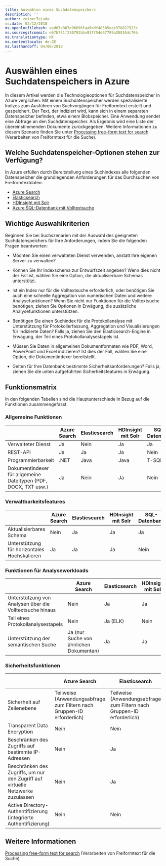 ```yaml
---
title: Auswählen eines Suchdatenspeichers
description: ''
author: zoinerTejada
ms:date: 02/12/2018
ms.openlocfilehash: ead07e307e96696faa5ddf48505eee378027523c
ms.sourcegitcommit: e67b751f230792bba917754d67789a20810dc76b
ms.translationtype: HT
ms.contentlocale: de-DE
ms.lasthandoff: 04/06/2018
---
```

# <a name="choosing-a-search-data-store-in-azure"></a>Auswählen eines Suchdatenspeichers in Azure

In diesem Artikel werden die Technologieoptionen für Suchdatenspeicher in Azure verglichen. Mit einem Suchdatenspeicher werden spezialisierte Indizes zum Ausführen von Suchvorgängen für Freiformtext erstellt und gespeichert. Der Text, der indiziert wird, kann sich in einem separaten Datenspeicher befinden, etwa einem Blobspeicher. Eine Anwendung sendet eine Abfrage an den Suchdatenspeicher. Als Ergebnis wird eine Liste der übereinstimmenden Dokumente zurückgegeben. Weitere Informationen zu diesem Szenario finden Sie unter [Processing free-form text for search](../scenarios/search.md) (Verarbeiten von Freiformtext für die Suche). 

## <a name="what-are-your-options-when-choosing-a-search-data-store"></a>Welche Suchdatenspeicher-Optionen stehen zur Verfügung?
In Azure erfüllen durch Bereitstellung eines Suchindexes alle folgenden Datenspeicher die grundlegenden Anforderungen für das Durchsuchen von Freiformtextdaten:
- [Azure Search](/azure/search/search-what-is-azure-search)
- [Elasticsearch](https://azuremarketplace.microsoft.com/marketplace/apps/elastic.elasticsearch?tab=Overview)
- [HDInsight mit Solr](/azure/hdinsight/hdinsight-hadoop-solr-install-linux)
- [Azure SQL-Datenbank mit Volltextsuche](/sql/relational-databases/search/full-text-search)


## <a name="key-selection-criteria"></a>Wichtige Auswahlkriterien

Beginnen Sie bei Suchszenarien mit der Auswahl des geeigneten Suchdatenspeichers für Ihre Anforderungen, indem Sie die folgenden Fragen beantworten:

- Möchten Sie einen verwalteten Dienst verwenden, anstatt Ihre eigenen Server zu verwalten?

- Können Sie Ihr Indexschema zur Entwurfszeit angeben? Wenn dies nicht der Fall ist, wählen Sie eine Option, die aktualisierbare Schemas unterstützt.

- Ist ein Index nur für die Volltextsuche erforderlich, oder benötigen Sie auch eine schnelle Aggregation von numerischen Daten und weitere Analysefunktionen? Wenn Sie nicht nur Funktionen für die Volltextsuche benötigen, ziehen Sie Optionen in Erwägung, die zusätzliche Analysefunktionen unterstützen.

- Benötigen Sie einen Suchindex für die Protokollanalyse mit Unterstützung für Protokollerfassung, Aggregation und Visualisierungen für indizierte Daten? Falls ja, ziehen Sie den Elasticsearch-Engine in Erwägung, der Teil eines Protokollanalysestapels ist.

- Müssen Sie Daten in allgemeinen Dokumentformaten wie PDF, Word, PowerPoint und Excel indizieren? Ist dies der Fall, wählen Sie eine Option, die Dokumentindexer bereitstellt.

- Gelten für Ihre Datenbank bestimmte Sicherheitsanforderungen? Falls ja, ziehen Sie die unten aufgeführten Sicherheitsfeatures in Erwägung.

## <a name="capability-matrix"></a>Funktionsmatrix

In den folgenden Tabellen sind die Hauptunterschiede in Bezug auf die Funktionen zusammengefasst.

### <a name="general-capabilities"></a>Allgemeine Funktionen

| | Azure Search | Elasticsearch | HDInsight mit Solr | SQL-Datenbank | 
| --- | --- | --- | --- | --- | 
| Verwalteter Dienst | Ja | Nein | Ja | Ja |  
| REST-API | Ja | Ja | Ja | Nein  |
| Programmierbarkeit | .NET | Java | Java | T-SQL | 
| Dokumentindexer für allgemeine Dateitypen (PDF, DOCX, TXT usw.) | Ja | Nein | Ja | Nein  |

### <a name="manageability-capabilities"></a>Verwaltbarkeitsfeatures

| | Azure Search | Elasticsearch | HDInsight mit Solr | SQL-Datenbank | 
| --- | --- | --- | --- | --- |
| Aktualisierbares Schema | Nein  | Ja | Ja | Ja |
| Unterstützung für horizontales Hochskalieren  | Ja | Ja | Ja | Nein  |

### <a name="analytic-workload-capabilities"></a>Funktionen für Analyseworkloads

| | Azure Search | Elasticsearch | HDInsight mit Solr | SQL Databash | 
| --- | --- | --- | --- | --- | 
| Unterstützung von Analysen über die Volltextsuche hinaus | Nein  | Ja | Ja | Ja |
| Teil eines Protokollanalysestapels | Nein  | Ja (ELK) |  Nein  | Nein  |
| Unterstützung der semantischen Suche | Ja (nur Suche von ähnlichen Dokumenten) | Ja | Ja | Ja | 

### <a name="security-capabilities"></a>Sicherheitsfunktionen

| | Azure Search | Elasticsearch | HDInsight mit Solr | SQL Databash | 
| --- | --- | --- | --- | --- | 
| Sicherheit auf Zeilenebene | Teilweise (Anwendungsabfrage zum Filtern nach Gruppen-ID erforderlich) | Teilweise (Anwendungsabfrage zum Filtern nach Gruppen-ID erforderlich) | Ja | Ja | 
| Transparent Data Encryption | Nein  | Nein  | Nein  | Ja |  
| Beschränken des Zugriffs auf bestimmte IP-Adressen | Nein  | Ja | Ja | Ja |   
| Beschränken des Zugriffs, um nur den Zugriff auf virtuelle Netzwerke zuzulassen | Nein  | Ja | Ja | Ja |  
| Active Directory-Authentifizierung (integrierte Authentifizierung) | Nein  | Nein  | Nein  | Ja | 

## <a name="see-also"></a>Weitere Informationen

[Processing free-form text for search](../scenarios/search.md) (Verarbeiten von Freiformtext für die Suche)